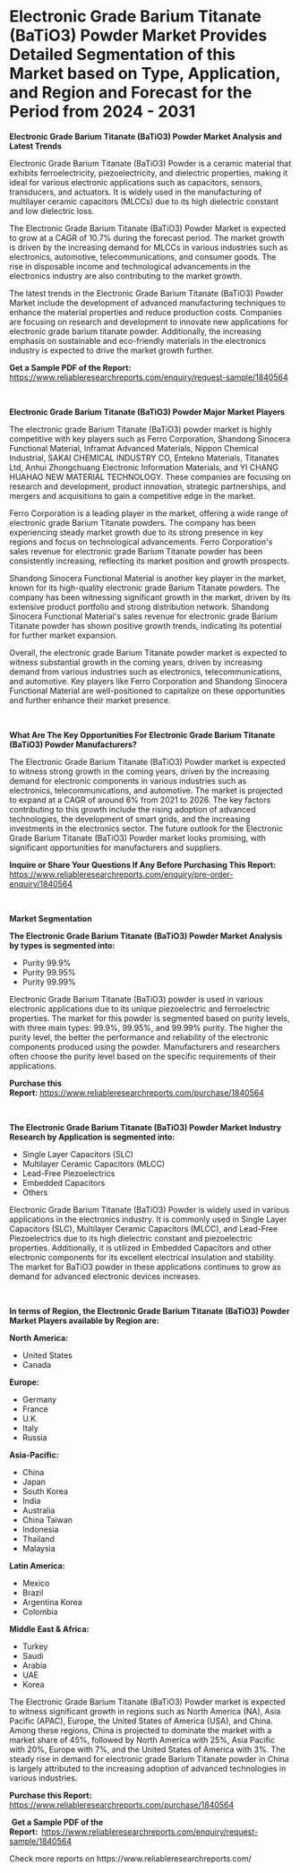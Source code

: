 <p><h1>Electronic Grade Barium Titanate (BaTiO3) Powder Market Provides Detailed Segmentation of this Market based on Type, Application, and Region and Forecast for the Period from 2024 - 2031</h1></p><p><strong>Electronic Grade Barium Titanate (BaTiO3) Powder Market Analysis and Latest Trends</strong></p>
<p><p>Electronic Grade Barium Titanate (BaTiO3) Powder is a ceramic material that exhibits ferroelectricity, piezoelectricity, and dielectric properties, making it ideal for various electronic applications such as capacitors, sensors, transducers, and actuators. It is widely used in the manufacturing of multilayer ceramic capacitors (MLCCs) due to its high dielectric constant and low dielectric loss.</p><p>The Electronic Grade Barium Titanate (BaTiO3) Powder Market is expected to grow at a CAGR of 10.7% during the forecast period. The market growth is driven by the increasing demand for MLCCs in various industries such as electronics, automotive, telecommunications, and consumer goods. The rise in disposable income and technological advancements in the electronics industry are also contributing to the market growth.</p><p>The latest trends in the Electronic Grade Barium Titanate (BaTiO3) Powder Market include the development of advanced manufacturing techniques to enhance the material properties and reduce production costs. Companies are focusing on research and development to innovate new applications for electronic grade barium titanate powder. Additionally, the increasing emphasis on sustainable and eco-friendly materials in the electronics industry is expected to drive the market growth further.</p></p>
<p><strong>Get a Sample PDF of the Report:&nbsp;</strong> <a href="https://www.reliableresearchreports.com/enquiry/request-sample/1840564">https://www.reliableresearchreports.com/enquiry/request-sample/1840564</a></p>
<p>&nbsp;</p>
<p><strong>Electronic Grade Barium Titanate (BaTiO3) Powder Major Market Players</strong></p>
<p><p>The electronic grade Barium Titanate (BaTiO3) powder market is highly competitive with key players such as Ferro Corporation, Shandong Sinocera Functional Material, Inframat Advanced Materials, Nippon Chemical Industrial, SAKAI CHEMICAL INDUSTRY CO, Entekno Materials, Titanates Ltd, Anhui Zhongchuang Electronic Information Materials, and YI CHANG HUAHAO NEW MATERIAL TECHNOLOGY. These companies are focusing on research and development, product innovation, strategic partnerships, and mergers and acquisitions to gain a competitive edge in the market.</p><p>Ferro Corporation is a leading player in the market, offering a wide range of electronic grade Barium Titanate powders. The company has been experiencing steady market growth due to its strong presence in key regions and focus on technological advancements. Ferro Corporation's sales revenue for electronic grade Barium Titanate powder has been consistently increasing, reflecting its market position and growth prospects.</p><p>Shandong Sinocera Functional Material is another key player in the market, known for its high-quality electronic grade Barium Titanate powders. The company has been witnessing significant growth in the market, driven by its extensive product portfolio and strong distribution network. Shandong Sinocera Functional Material's sales revenue for electronic grade Barium Titanate powder has shown positive growth trends, indicating its potential for further market expansion.</p><p>Overall, the electronic grade Barium Titanate powder market is expected to witness substantial growth in the coming years, driven by increasing demand from various industries such as electronics, telecommunications, and automotive. Key players like Ferro Corporation and Shandong Sinocera Functional Material are well-positioned to capitalize on these opportunities and further enhance their market presence.</p></p>
<p>&nbsp;</p>
<p><strong>What Are The Key Opportunities For Electronic Grade Barium Titanate (BaTiO3) Powder Manufacturers?</strong></p>
<p><p>The Electronic Grade Barium Titanate (BaTiO3) Powder market is expected to witness strong growth in the coming years, driven by the increasing demand for electronic components in various industries such as electronics, telecommunications, and automotive. The market is projected to expand at a CAGR of around 6% from 2021 to 2026. The key factors contributing to this growth include the rising adoption of advanced technologies, the development of smart grids, and the increasing investments in the electronics sector. The future outlook for the Electronic Grade Barium Titanate (BaTiO3) Powder market looks promising, with significant opportunities for manufacturers and suppliers.</p></p>
<p><strong>Inquire or Share Your Questions If Any Before Purchasing This Report:</strong> <a href="https://www.reliableresearchreports.com/enquiry/pre-order-enquiry/1840564">https://www.reliableresearchreports.com/enquiry/pre-order-enquiry/1840564</a></p>
<p>&nbsp;</p>
<p><strong>Market Segmentation</strong></p>
<p><strong>The Electronic Grade Barium Titanate (BaTiO3) Powder Market Analysis by types is segmented into:</strong></p>
<p><ul><li>Purity 99.9%</li><li>Purity 99.95%</li><li>Purity 99.99%</li></ul></p>
<p><p>Electronic Grade Barium Titanate (BaTiO3) powder is used in various electronic applications due to its unique piezoelectric and ferroelectric properties. The market for this powder is segmented based on purity levels, with three main types: 99.9%, 99.95%, and 99.99% purity. The higher the purity level, the better the performance and reliability of the electronic components produced using the powder. Manufacturers and researchers often choose the purity level based on the specific requirements of their applications.</p></p>
<p><strong>Purchase this Report:&nbsp;</strong><a href="https://www.reliableresearchreports.com/purchase/1840564">https://www.reliableresearchreports.com/purchase/1840564</a></p>
<p>&nbsp;</p>
<p><strong>The Electronic Grade Barium Titanate (BaTiO3) Powder Market Industry Research by Application is segmented into:</strong></p>
<p><ul><li>Single Layer Capacitors (SLC)</li><li>Multilayer Ceramic Capacitors (MLCC)</li><li>Lead-Free Piezoelectrics</li><li>Embedded Capacitors</li><li>Others</li></ul></p>
<p><p>Electronic Grade Barium Titanate (BaTiO3) Powder is widely used in various applications in the electronics industry. It is commonly used in Single Layer Capacitors (SLC), Multilayer Ceramic Capacitors (MLCC), and Lead-Free Piezoelectrics due to its high dielectric constant and piezoelectric properties. Additionally, it is utilized in Embedded Capacitors and other electronic components for its excellent electrical insulation and stability. The market for BaTiO3 powder in these applications continues to grow as demand for advanced electronic devices increases.</p></p>
<p>&nbsp;</p>
<p><strong>In terms of Region, the Electronic Grade Barium Titanate (BaTiO3) Powder Market Players available by Region are:</strong></p>
<p>
    <p> <strong> North America: </strong>
        <ul>
            <li>United States</li>
            <li>Canada</li>
        </ul>
        </p> 
    <p> <strong> Europe: </strong>
        <ul>
            <li>Germany</li>
            <li>France</li>
            <li>U.K.</li>
            <li>Italy</li>
            <li>Russia</li>
        </ul>
        </p> 
    <p> <strong> Asia-Pacific: </strong>
        <ul>
            <li>China</li>
            <li>Japan</li>
            <li>South Korea</li>
            <li>India</li>
            <li>Australia</li>
            <li>China Taiwan</li>
            <li>Indonesia</li>
            <li>Thailand</li>
            <li>Malaysia</li>
        </ul>
        </p> 
    <p> <strong> Latin America: </strong>
        <ul>
            <li>Mexico</li>
            <li>Brazil</li>
            <li>Argentina Korea</li>
            <li>Colombia</li>
        </ul>
        </p> 
    <p> <strong> Middle East & Africa: </strong>
        <ul>
            <li>Turkey</li>
            <li>Saudi</li>
            <li>Arabia</li>
            <li>UAE</li>
            <li>Korea</li>
        </ul>
    </p>
    </p>
<p><p>The Electronic Grade Barium Titanate (BaTiO3) Powder market is expected to witness significant growth in regions such as North America (NA), Asia Pacific (APAC), Europe, the United States of America (USA), and China. Among these regions, China is projected to dominate the market with a market share of 45%, followed by North America with 25%, Asia Pacific with 20%, Europe with 7%, and the United States of America with 3%. The steady rise in demand for electronic grade Barium Titanate powder in China is largely attributed to the increasing adoption of advanced technologies in various industries.</p></p>
<p><strong>Purchase this Report: </strong><a href="https://www.reliableresearchreports.com/purchase/1840564">https://www.reliableresearchreports.com/purchase/1840564</a></p>
<p>&nbsp;<strong>Get a Sample PDF of the Report:&nbsp;&nbsp;</strong><a href="https://www.reliableresearchreports.com/enquiry/request-sample/1840564">https://www.reliableresearchreports.com/enquiry/request-sample/1840564</a></p>
<p><strong></strong></p>
<p>Check more reports on https://www.reliableresearchreports.com/</p>